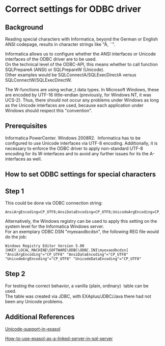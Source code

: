 # Correct settings for ODBC driver 
## Background

Reading special characters with Informatica, beyond the German or English ANSI codepage, results in character strings like "Ã, ¨". 

Informatica allows us to configure whether the ANSI interfaces or Unicode interfaces of the ODBC driver are to be used.  
On the technical level of the ODBC-API, this means whether to call function SQLPrepareA (ANSI) or SQLPrepareW (Unicode).  
Other examples would be SQLConnectA/SQLExecDirectA versus SQLConnectW/SQLExecDirectW.

The W-functions are using wchar_t data types. In Microsoft Windows, these are encoded by UTF-16 little-endian (previously, for Windows NT, it was UCS-2). Thus, there should not occur any problems under Windows as long as the Unicode interfaces are used, because each application under Windows should respect this "convention". 

## Prerequisites

Informatica PowerCenter. Windows 2008R2.  Informatica has to be configured to use Unicode interfaces via UTF-8 encoding. Additionally, it is necessary to enforce the ODBC driver to apply non-standard UTF-8 encoding for its W-interfaces and to avoid any further issues for its the A-interfaces as well.

## How to set ODBC settings for special characters

## Step 1

This could be done via ODBC connection string:


```"noformat
AnsiArgEncoding=CP_UTF8;AnsiDataEncoding=CP_UTF8;UnicodeArgEncoding=CP_UTF8;UnicodeDataEncoding=CP_UTF8 
```
Alternatively, the Windows registry can be used to apply this setting on the system level for the Informatica Windows server.  
For an exemplary ODBC DSN "myexaodbcdsn", the following REG file would do the job:


```"noformat
Windows Registry Editor Version 5.00  [HKEY_LOCAL_MACHINE\SOFTWARE\ODBC\ODBC.INI\myexaodbcdsn] "AnsiArgEncoding"="CP_UTF8" "AnsiDataEncoding"="CP_UTF8" "UnicodeArgEncoding"="CP_UTF8" "UnicodeDataEncoding"="CP_UTF8" 
```
## Step 2

For testing the correct behavior, a vanilla (plain, ordinary)  table can be used.  
The table was created via JDBC, with EXAplus/JDBC/Java there had not been any Unicode problems.

## Additional References

[Unicode-support-in-exasol](https://community.exasol.com/t5/database-features/unicode-support-in-exasol/ta-p/775) 

[How-to-use-exasol-as-a-linked-server-in-sql-server](https://community.exasol.com/t5/connect-with-exasol/how-to-use-exasol-as-a-linked-server-in-sql-server/ta-p/362) 

